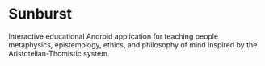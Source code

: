# Sunburst
Interactive educational Android application for teaching people metaphysics, epistemology, ethics, and philosophy of mind inspired by the Aristotelian-Thomistic system.
